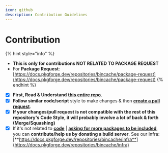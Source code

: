 ```yaml
---
icon: github
description: Contribution Guidelines
---
```


# Contribution

{% hint style="info" %}
* **This is only for contributions NOT RELATED TO PACKAGE REQUEST**
* For **Package Request**: [https://docs.pkgforge.dev/repositories/bincache/package-request](https://docs.pkgforge.dev/repositories/bincache/package-request)
{% endhint %}

* [x] **First, Read & Understand** [**this entire repo**](https://github.com/pkgforge/bincache).&#x20;
* [x] **Follow similar code/script** style to make changes & then [**create a pull request**](https://github.com/pkgforge/bincache/compare).
* [x] **If your changes/pull request is not compatible with the rest of this repository's Code Style, it will probably involve a lot of back & forth (Merge/Squashing)**
* [x] If it's not related to [**code**](https://github.com/search?q=repo%3Apkgforge%2Fbincache++language%3AShell\&type=code) | [**asking for more packages to be included**](https://docs.pkgforge.dev/repositories/bincache/package-request), you can **contribute/help us by donating a build server**. See our Infra: [**https://docs.pkgforge.dev/repositories/bincache/infra**](https://docs.pkgforge.dev/repositories/bincache/infra)
